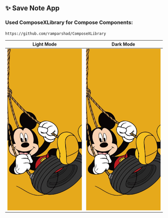 ## ✨ Save Note App
### Used ComposeXLibrary for Compose Components: 
 ```
https://github.com/ramparshad/ComposeXLibrary
```


| Light Mode | Dark Mode |
|------------|-----------|
| ![](https://github.com/ramparshad/SaveNote/blob/master/IMG_3876.JPG) | ![](https://github.com/ramparshad/SaveNote/blob/master/IMG_3876.JPG) |
